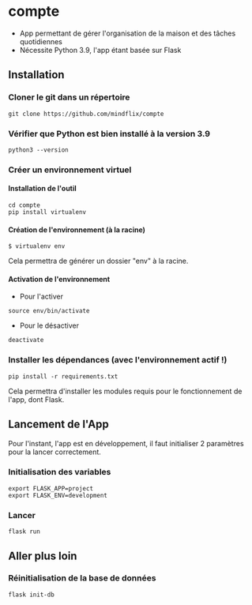 # compte

- App permettant de gérer l'organisation de la maison et des tâches quotidiennes
- Nécessite Python 3.9, l'app étant basée sur Flask

## Installation

### Cloner le git dans un répertoire

```console
git clone https://github.com/mindflix/compte
```

### Vérifier que Python est bien installé à la version 3.9

```console
python3 --version
```

### Créer un environnement virtuel

#### Installation de l'outil

```console
cd compte
pip install virtualenv
```

#### Création de l'environnement (à la racine)

```console
$ virtualenv env
```

Cela permettra de générer un dossier "env" à la racine.

#### Activation de l'environnement

- Pour l'activer

```console
source env/bin/activate
```

- Pour le désactiver

```console
deactivate
```

### Installer les dépendances (avec l'environnement actif !)

```console
pip install -r requirements.txt
```

Cela permettra d'installer les modules requis pour le fonctionnement de l'app, dont Flask.

## Lancement de l'App

Pour l'instant, l'app est en développement, il faut initialiser 2 paramètres pour la lancer correctement.

### Initialisation des variables

```console
export FLASK_APP=project
export FLASK_ENV=development
```

### Lancer

```console
flask run
```

## Aller plus loin

### Réinitialisation de la base de données

```console
flask init-db
```

